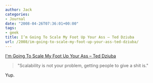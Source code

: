 ```yaml
---
author: Jack
categories:
- Journal
date: "2008-04-26T07:36:01+00:00"
tags:
- geek
title: I’m Going To Scale My Foot Up Your Ass – Ted Dziuba
url: /2008/im-going-to-scale-my-foot-up-your-ass-ted-dziuba/
---
```


[I'm Going To Scale My Foot Up Your Ass &#8211; Ted Dziuba][1]

> "Scalability is not your problem, getting people to give a shit is."

Yup.

 [1]: http://teddziuba.com/2008/04/im-going-to-scale-my-foot-up-y.html